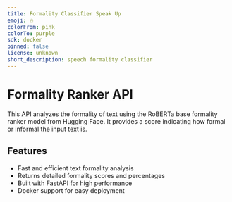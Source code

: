 ```yaml
---
title: Formality Classifier Speak Up
emoji: 🔥
colorFrom: pink
colorTo: purple
sdk: docker
pinned: false
license: unknown
short_description: speech formality classifier
---
```


# Formality Ranker API

This API analyzes the formality of text using the RoBERTa base formality ranker model from Hugging Face. It provides a score indicating how formal or informal the input text is.

## Features

- Fast and efficient text formality analysis
- Returns detailed formality scores and percentages
- Built with FastAPI for high performance
- Docker support for easy deployment


